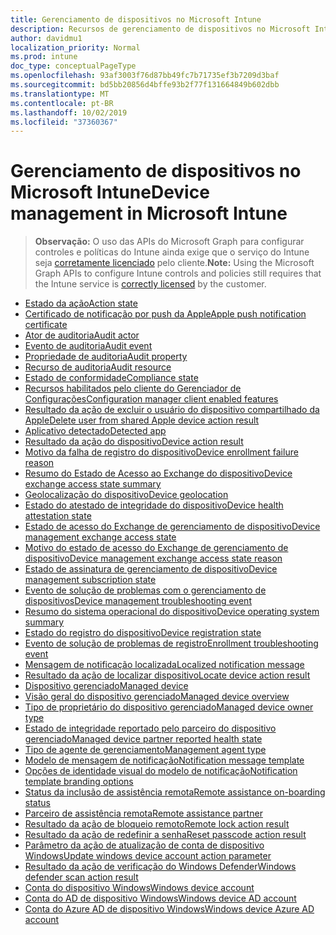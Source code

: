 ```yaml
---
title: Gerenciamento de dispositivos no Microsoft Intune
description: Recursos de gerenciamento de dispositivos no Microsoft Intune
author: davidmu1
localization_priority: Normal
ms.prod: intune
doc_type: conceptualPageType
ms.openlocfilehash: 93af3003f76d87bb49fc7b71735ef3b7209d3baf
ms.sourcegitcommit: bd5bb20856d4bffe93b2f77f131664849b602dbb
ms.translationtype: MT
ms.contentlocale: pt-BR
ms.lasthandoff: 10/02/2019
ms.locfileid: "37360367"
---
```

# <a name="device-management-in-microsoft-intune"></a><span data-ttu-id="1d688-103">Gerenciamento de dispositivos no Microsoft Intune</span><span class="sxs-lookup"><span data-stu-id="1d688-103">Device management in Microsoft Intune</span></span>

> <span data-ttu-id="1d688-104">**Observação:** O uso das APIs do Microsoft Graph para configurar controles e políticas do Intune ainda exige que o serviço do Intune seja [corretamente licenciado](https://www.microsoft.com/en-us/cloud-platform/microsoft-intune-pricing) pelo cliente.</span><span class="sxs-lookup"><span data-stu-id="1d688-104">**Note:** Using the Microsoft Graph APIs to configure Intune controls and policies still requires that the Intune service is [correctly licensed](https://www.microsoft.com/en-us/cloud-platform/microsoft-intune-pricing) by the customer.</span></span>

- [<span data-ttu-id="1d688-105">Estado da ação</span><span class="sxs-lookup"><span data-stu-id="1d688-105">Action state</span></span>](intune-devices-actionstate.md)
- [<span data-ttu-id="1d688-106">Certificado de notificação por push da Apple</span><span class="sxs-lookup"><span data-stu-id="1d688-106">Apple push notification certificate</span></span>](intune-devices-applepushnotificationcertificate.md)
- [<span data-ttu-id="1d688-107">Ator de auditoria</span><span class="sxs-lookup"><span data-stu-id="1d688-107">Audit actor</span></span>](intune-auditing-auditactor.md)
- [<span data-ttu-id="1d688-108">Evento de auditoria</span><span class="sxs-lookup"><span data-stu-id="1d688-108">Audit event</span></span>](intune-auditing-auditevent.md)
- [<span data-ttu-id="1d688-109">Propriedade de auditoria</span><span class="sxs-lookup"><span data-stu-id="1d688-109">Audit property</span></span>](intune-auditing-auditproperty.md)
- [<span data-ttu-id="1d688-110">Recurso de auditoria</span><span class="sxs-lookup"><span data-stu-id="1d688-110">Audit resource</span></span>](intune-auditing-auditresource.md)
- [<span data-ttu-id="1d688-111">Estado de conformidade</span><span class="sxs-lookup"><span data-stu-id="1d688-111">Compliance state</span></span>](intune-devices-compliancestate.md)
- [<span data-ttu-id="1d688-112">Recursos habilitados pelo cliente do Gerenciador de Configurações</span><span class="sxs-lookup"><span data-stu-id="1d688-112">Configuration manager client enabled features</span></span>](intune-devices-configurationmanagerclientenabledfeatures.md)
- [<span data-ttu-id="1d688-113">Resultado da ação de excluir o usuário do dispositivo compartilhado da Apple</span><span class="sxs-lookup"><span data-stu-id="1d688-113">Delete user from shared Apple device action result</span></span>](intune-devices-deleteuserfromsharedappledeviceactionresult.md)
- [<span data-ttu-id="1d688-114">Aplicativo detectado</span><span class="sxs-lookup"><span data-stu-id="1d688-114">Detected app</span></span>](intune-devices-detectedapp.md)
- [<span data-ttu-id="1d688-115">Resultado da ação do dispositivo</span><span class="sxs-lookup"><span data-stu-id="1d688-115">Device action result</span></span>](intune-devices-deviceactionresult.md)
- [<span data-ttu-id="1d688-116">Motivo da falha de registro do dispositivo</span><span class="sxs-lookup"><span data-stu-id="1d688-116">Device enrollment failure reason</span></span>](intune-troubleshooting-deviceenrollmentfailurereason.md)
- [<span data-ttu-id="1d688-117">Resumo do Estado de Acesso ao Exchange do dispositivo</span><span class="sxs-lookup"><span data-stu-id="1d688-117">Device exchange access state summary</span></span>](intune-devices-deviceexchangeaccessstatesummary.md)
- [<span data-ttu-id="1d688-118">Geolocalização do dispositivo</span><span class="sxs-lookup"><span data-stu-id="1d688-118">Device geolocation</span></span>](intune-devices-devicegeolocation.md)
- [<span data-ttu-id="1d688-119">Estado do atestado de integridade do dispositivo</span><span class="sxs-lookup"><span data-stu-id="1d688-119">Device health attestation state</span></span>](intune-devices-devicehealthattestationstate.md)
- [<span data-ttu-id="1d688-120">Estado de acesso do Exchange de gerenciamento de dispositivo</span><span class="sxs-lookup"><span data-stu-id="1d688-120">Device management exchange access state</span></span>](intune-devices-devicemanagementexchangeaccessstate.md)
- [<span data-ttu-id="1d688-121">Motivo do estado de acesso do Exchange de gerenciamento de dispositivo</span><span class="sxs-lookup"><span data-stu-id="1d688-121">Device management exchange access state reason</span></span>](intune-devices-devicemanagementexchangeaccessstatereason.md)
- [<span data-ttu-id="1d688-122">Estado de assinatura de gerenciamento de dispositivo</span><span class="sxs-lookup"><span data-stu-id="1d688-122">Device management subscription state</span></span>](intune-devices-devicemanagementsubscriptionstate.md)
- [<span data-ttu-id="1d688-123">Evento de solução de problemas com o gerenciamento de dispositivos</span><span class="sxs-lookup"><span data-stu-id="1d688-123">Device management troubleshooting event</span></span>](intune-troubleshooting-devicemanagementtroubleshootingevent.md)
- [<span data-ttu-id="1d688-124">Resumo do sistema operacional do dispositivo</span><span class="sxs-lookup"><span data-stu-id="1d688-124">Device operating system summary</span></span>](intune-devices-deviceoperatingsystemsummary.md)
- [<span data-ttu-id="1d688-125">Estado do registro do dispositivo</span><span class="sxs-lookup"><span data-stu-id="1d688-125">Device registration state</span></span>](intune-devices-deviceregistrationstate.md)
- [<span data-ttu-id="1d688-126">Evento de solução de problemas de registro</span><span class="sxs-lookup"><span data-stu-id="1d688-126">Enrollment troubleshooting event</span></span>](intune-troubleshooting-enrollmenttroubleshootingevent.md)
- [<span data-ttu-id="1d688-127">Mensagem de notificação localizada</span><span class="sxs-lookup"><span data-stu-id="1d688-127">Localized notification message</span></span>](intune-notification-localizednotificationmessage.md)
- [<span data-ttu-id="1d688-128">Resultado da ação de localizar dispositivo</span><span class="sxs-lookup"><span data-stu-id="1d688-128">Locate device action result</span></span>](intune-devices-locatedeviceactionresult.md)
- [<span data-ttu-id="1d688-129">Dispositivo gerenciado</span><span class="sxs-lookup"><span data-stu-id="1d688-129">Managed device</span></span>](intune-devices-manageddevice.md)
- [<span data-ttu-id="1d688-130">Visão geral do dispositivo gerenciado</span><span class="sxs-lookup"><span data-stu-id="1d688-130">Managed device overview</span></span>](intune-devices-manageddeviceoverview.md)
- [<span data-ttu-id="1d688-131">Tipo de proprietário do dispositivo gerenciado</span><span class="sxs-lookup"><span data-stu-id="1d688-131">Managed device owner type</span></span>](intune-devices-manageddeviceownertype.md)
- [<span data-ttu-id="1d688-132">Estado de integridade reportado pelo parceiro do dispositivo gerenciado</span><span class="sxs-lookup"><span data-stu-id="1d688-132">Managed device partner reported health state</span></span>](intune-devices-manageddevicepartnerreportedhealthstate.md)
- [<span data-ttu-id="1d688-133">Tipo de agente de gerenciamento</span><span class="sxs-lookup"><span data-stu-id="1d688-133">Management agent type</span></span>](intune-devices-managementagenttype.md)
- [<span data-ttu-id="1d688-134">Modelo de mensagem de notificação</span><span class="sxs-lookup"><span data-stu-id="1d688-134">Notification message template</span></span>](intune-notification-notificationmessagetemplate.md)
- [<span data-ttu-id="1d688-135">Opções de identidade visual do modelo de notificação</span><span class="sxs-lookup"><span data-stu-id="1d688-135">Notification template branding options</span></span>](intune-notification-notificationtemplatebrandingoptions.md)
- [<span data-ttu-id="1d688-136">Status da inclusão de assistência remota</span><span class="sxs-lookup"><span data-stu-id="1d688-136">Remote assistance on-boarding status</span></span>](intune-remoteassistance-remoteassistanceonboardingstatus.md)
- [<span data-ttu-id="1d688-137">Parceiro de assistência remota</span><span class="sxs-lookup"><span data-stu-id="1d688-137">Remote assistance partner</span></span>](intune-remoteassistance-remoteassistancepartner.md)
- [<span data-ttu-id="1d688-138">Resultado da ação de bloqueio remoto</span><span class="sxs-lookup"><span data-stu-id="1d688-138">Remote lock action result</span></span>](intune-devices-remotelockactionresult.md)
- [<span data-ttu-id="1d688-139">Resultado da ação de redefinir a senha</span><span class="sxs-lookup"><span data-stu-id="1d688-139">Reset passcode action result</span></span>](intune-devices-resetpasscodeactionresult.md)
- [<span data-ttu-id="1d688-140">Parâmetro da ação de atualização de conta de dispositivo Windows</span><span class="sxs-lookup"><span data-stu-id="1d688-140">Update windows device account action parameter</span></span>](intune-devices-updatewindowsdeviceaccountactionparameter.md)
- [<span data-ttu-id="1d688-141">Resultado da ação de verificação do Windows Defender</span><span class="sxs-lookup"><span data-stu-id="1d688-141">Windows defender scan action result</span></span>](intune-devices-windowsdefenderscanactionresult.md)
- [<span data-ttu-id="1d688-142">Conta do dispositivo Windows</span><span class="sxs-lookup"><span data-stu-id="1d688-142">Windows device account</span></span>](intune-devices-windowsdeviceaccount.md)
- [<span data-ttu-id="1d688-143">Conta do AD de dispositivo Windows</span><span class="sxs-lookup"><span data-stu-id="1d688-143">Windows device AD account</span></span>](intune-devices-windowsdeviceadaccount.md)
- [<span data-ttu-id="1d688-144">Conta do Azure AD de dispositivo Windows</span><span class="sxs-lookup"><span data-stu-id="1d688-144">Windows device Azure AD account</span></span>](intune-devices-windowsdeviceazureadaccount.md)

